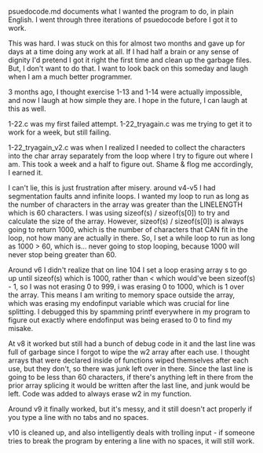 psuedocode.md documents what I wanted the program to do, in plain English. I went through three iterations of psuedocode before I got it to work. 

This was hard. I was stuck on this for almost two months and gave up for days at a time doing any work at all. If I had half a brain or any sense of dignity I'd pretend I got it right the first time and clean up the garbage files. But, I don't want to do that. I want to look back on this someday and laugh when I am a much better programmer.

3 months ago, I thought exercise 1-13 and 1-14 were actually impossible, and now I laugh at how simple they are. I hope in the future, I can laugh at this as well.

1-22.c was my first failed attempt. 1-22_tryagain.c was me trying to get it to work for a week, but still failing. 

1-22_tryagain_v2.c was when I realized I needed to collect the characters into the char array separately from the loop where I try to figure out where I am. This took a week and a half to figure out. Shame & flog me accordingly, I earned it. 

I can't lie, this is just frustration after misery. around v4-v5 I had segmentation faults annd infinite loops. I wanted my loop to run as long as the number of characters in the array was greater than the LINELENGTH which is 60 characters. I was using sizeof(s) / sizeof(s[0]) to try and calculate the size of the array. However, sizeof(s) / sizeof(s[0]) is always going to return 1000, which is the number of characters that CAN fit in the loop, not how many are actually in there. So, I set a while loop to run as long as 1000 > 60, which is... never going to stop looping, because 1000 will never stop being greater than 60. 

Around v6 I didn't realize that on line 104 I set a loop erasing array s to go up until sizeof(s) which is 1000, rather than < which would've been sizeof(s) - 1, so I was not erasing 0 to 999, i was erasing 0 to 1000, which is 1 over the array. This means I am writing to memory space outside the array, which was erasing my endofinput variable which was crucial for line splitting. I debugged this by spamming printf everywhere in my program to figure out exactly where endofinput was being erased to 0 to find my misake. 

At v8 it worked but still had a bunch of debug code in it and the last line was full of garbage since I forgot to wipe the w2 array after each use. I thought arrays that were declared inside of functions wiped themselves after each use, but they don't, so there was junk left over in there. Since the last line is going to be less than 60 characters, if there's anything left in there from the prior array splicing it would be written after the last line, and junk would be left. Code was added to always erase w2 in my function. 

Around v9 it finally worked, but it's messy, and it still doesn't act properly if you type a line with no tabs and no spaces. 

v10 is cleaned up, and also intelligently deals with trolling input - if someone tries to break the program by entering a line with no spaces, it will still work. 

